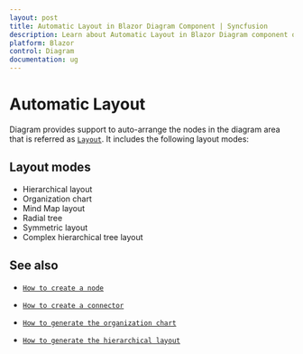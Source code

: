 ```yaml
---
layout: post
title: Automatic Layout in Blazor Diagram Component | Syncfusion 
description: Learn about Automatic Layout in Blazor Diagram component of Syncfusion, and more details.
platform: Blazor
control: Diagram
documentation: ug
---
```


# Automatic Layout

Diagram provides support to auto-arrange the nodes in the diagram area that is referred as [`Layout`](https://help.syncfusion.com/cr/blazor/Syncfusion.Blazor.Diagrams.DiagramLayout.html). It includes the following layout modes:

## Layout modes

* Hierarchical layout
* Organization chart
* Mind Map layout
* Radial tree
* Symmetric layout
* Complex hierarchical tree layout

## See also

* [`How to create a node`](../nodes/nodes)

* [`How to create a connector`](../connectors/connectors)

* [`How to generate the organization chart`](./organizational-chart)

* [`How to generate the hierarchical layout`](./hierarchical-layout)
